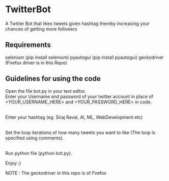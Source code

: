 # TwitterBot
A Twitter Bot that likes tweets given hashtag thereby increasing your chances of getting more followers

## Requirements
selenium (pip install selenium)
pyautogui (pip install pyautogui)
geckodriver (Firefox driver is in this Repo)

## Guidelines for using the code
Open the file bot.py in your text editor.
<br>Enter your Username and password of your twitter account in place of <YOUR_USERNAME_HERE> and <YOUR_PASSWORD_HERE> in code.

<br>Enter your hashtag (eg. Siraj Raval, AI, ML, WebDevelopment etc)

<br>Set the loop iterations of how many tweets you want to like (The loop is specified using comments).

<br> Run python file (python bot.py). <br>

Enjoy :) <br>

NOTE : The geckodriver in this repo is of Firefox
